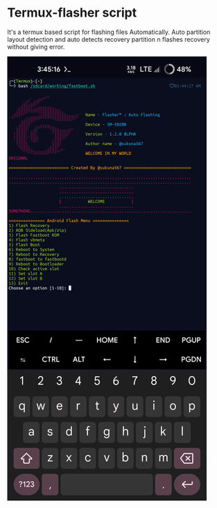 # Termux-flasher script
It's a termux based script for flashing files Automatically. Auto partition layout detection and auto detects recovery partition n flashes recovery without giving error.

![Flasher Screenshot](flasher.png)
